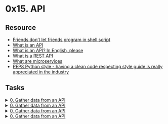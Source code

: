 # 0x15. API 

## Resource

- [Friends don’t let friends program in shell script](https://www.turnkeylinux.org/blog/friends-dont-let-friends-program-shell-script)
- [What is an API](https://www.webopedia.com/definitions/api/)
- [What is an API? In English, please](https://www.freecodecamp.org/news/what-is-an-api-in-english-please-b880a3214a82/)
- [What is a REST API](https://www.sitepoint.com/rest-api/)
- [What are microservices](https://smartbear.com/solutions/microservices/)
- [PEP8 Python style - having a clean code respecting style guide is really appreciated in the industry](https://www.python.org/dev/peps/pep-0008/)

## Tasks

<details>
<summary><a href="./0-gather_data_from_an_API.py">0. Gather data from an API</a></summary><br>
<a href='https://postimg.cc/N5NpbXMC' target='_blank'><img src='https://i.postimg.cc/8zG9pBVG/image.png' border='0' alt='image'/></a>
</details>
<details>
<summary><a href="./1-export_to_CSV.py">0. Gather data from an API</a></summary><br>
<a href='https://postimg.cc/N5NpbXMC' target='_blank'><img src='https://i.postimg.cc/8zG9pBVG/image.png' border='0' alt='image'/></a>
</details>
<details>
<summary><a href="./2-export_to_JSON.py">0. Gather data from an API</a></summary><br>
<a href='https://postimg.cc/N5NpbXMC' target='_blank'><img src='https://i.postimg.cc/8zG9pBVG/image.png' border='0' alt='image'/></a>
</details>
<details>
<summary><a href="./3-dictionary_of_list_of_dictionaries.py">0. Gather data from an API</a></summary><br>
<a href='https://postimg.cc/N5NpbXMC' target='_blank'><img src='https://i.postimg.cc/8zG9pBVG/image.png' border='0' alt='image'/></a>
</details>
